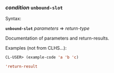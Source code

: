 ### <em>condition</em> <strong>`unbound-slot`</strong>

Syntax:

<strong>`unbound-slot`</strong> <em>parameters</em> => <em>return-type</em>

Documentation of parameters and return-results.

Examples (not from CLHS...):

```lisp
CL-USER> (example-code 'a 'b 'c)

'return-result
```
